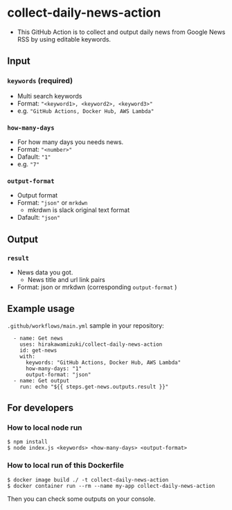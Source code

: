 # collect-daily-news-action

* This GitHub Action is to collect and output daily news from Google News RSS by using editable keywords.

## Input

### `keywords` (required)

* Multi search keywords
* Format: `"<keyword1>, <keyword2>, <keyword3>"`
* e.g. `"GitHub Actions, Docker Hub, AWS Lambda"`

### `how-many-days`

* For how many days you needs news.
* Format: `"<number>"`
* Dafault: `"1"`
* e.g. `"7"`

### `output-format`

* Output format
* Format: `"json"` or `mrkdwn`
  * mkrdwn is slack original text format
* Dafault: `"json"`

## Output

### `result`

* News data you got.
  * News title and url link pairs
* Format: json or mrkdwn (corresponding `output-format` )

## Example usage

`.github/workflows/main.yml` sample in your repository:

```
  - name: Get news
    uses: hirakawamizuki/collect-daily-news-action
    id: get-news
    with:
      keywords: "GitHub Actions, Docker Hub, AWS Lambda"
      how-many-days: "1"
      output-format: "json"
  - name: Get output
    run: echo "${{ steps.get-news.outputs.result }}"
```

## For developers

### How to local node run

```
$ npm install
$ node index.js <keywords> <how-many-days> <output-format>
```

### How to local run of this Dockerfile

```
$ docker image build ./ -t collect-daily-news-action
$ docker container run --rm --name my-app collect-daily-news-action
```

Then you can check some outputs on your console.